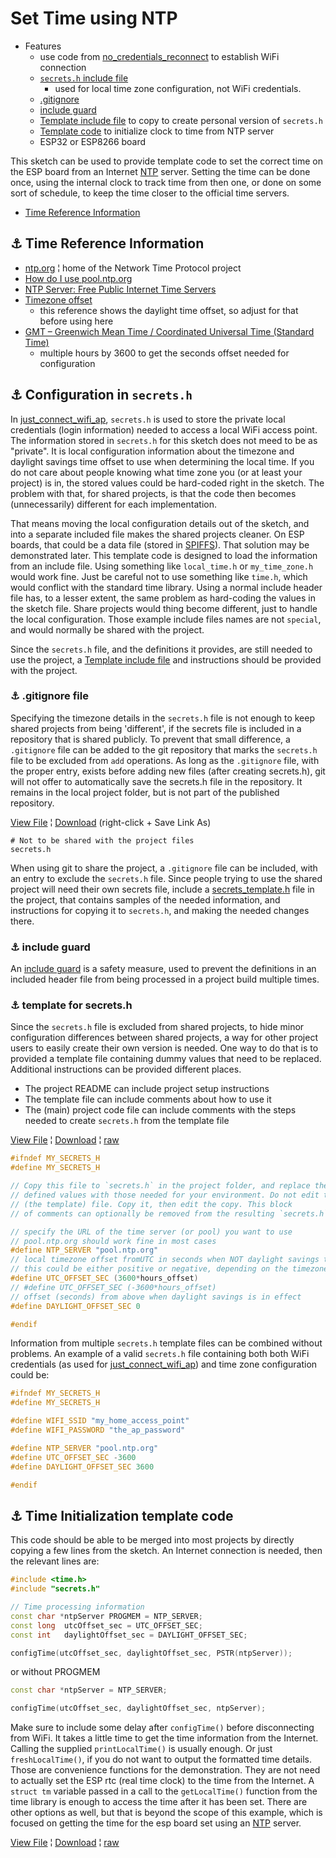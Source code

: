 # Set Time using NTP

* Features
  * use code from [no_credentials_reconnect](../no_credentials_reconnect/) to establish WiFi connection
  * [`secrets.h` include file](#link_secrets)
    * used for local time zone configuration, not WiFi credentials.
  * [.gitignore](#link_git_ignore)
  * [include guard](#link_include_guard)
  * [Template include file](#link_template_secrets) to copy to create personal version of `secrets.h`
  * [Template code](#link_template_code) to initialize clock to time from NTP server
  * ESP32 or ESP8266 board

This sketch can be used to provide template code to set the correct time on the ESP board from an Internet [NTP](https://en.wikipedia.org/wiki/Network_Time_Protocol) server. Setting the time can be done once, using the internal clock to track time from then one, or done on some sort of schedule, to keep the time closer to the official time servers.

* [Time Reference Information](#link_reference)

<!--
* [Link](#link_link)
## <a name="link_link">⚓</a> Link
-->

## <a name="link_reference">⚓</a> Time Reference Information

* [ntp.org](https://www.ntp.org) ¦ home of the Network Time Protocol project
* [How do I use pool.ntp.org](https://www.ntppool.org/en/use.html)
* [NTP Server: Free Public Internet Time Servers](https://timetoolsltd.com/information/public-ntp-server/)
* [Timezone offset](https://www.epochconverter.com/timezones)
  * this reference shows the daylight time offset, so adjust for that before using here
* [GMT – Greenwich Mean Time / Coordinated Universal Time (Standard Time)](https://www.timeanddate.com/time/zones/gmt)
  * multiple hours by 3600 to get the seconds offset needed for configuration

## <a name="link_secrets">⚓</a> Configuration in `secrets.h`

In [just_connect_wifi_ap](../just_connect_wifi_ap/), `secrets.h` is used to store the private local credentials (login information) needed to access a local WiFi access point. The information stored in `secrets.h` for this sketch does not meed to be as "private". It is local configuration information about the timezone and daylight savings time offset to use when determining the local time. If you do not care about people knowing what time zone you (or at least your project) is in, the stored values could be hard-coded right in the sketch. The problem with that, for shared projects, is that the code then becomes (unnecessarily) different for each implementation.

That means moving the local configuration details out of the sketch, and into a separate included file makes the shared projects cleaner. On ESP boards, that could be a data file (stored in [SPIFFS](https://docs.espressif.com/projects/esp-idf/en/latest/esp32/api-reference/storage/spiffs.html)). That solution may be demonstrated later. This template code is designed to load the information from an include file. Using something like `local_time.h` or `my_time_zone.h` would work fine. Just be careful not to use something like `time.h`, which would conflict with the standard time library. Using a normal include header file has, to a lesser extent, the same problem as hard-coding the values in the sketch file. Share projects would thing become different, just to handle the local configuration. Those example include files names are not `special`, and would normally be shared with the project.

Since the `secrets.h` file, and the definitions it provides, are still needed to use the project, a [Template include file](#link_template_secrets) and instructions should be provided with the project.

### <a name="link_git_ignore">⚓</a> .gitignore file

Specifying the timezone details in the `secrets.h` file is not enough to keep shared projects from being 'different', if the secrets file is included in a repository that is shared publicly. To prevent that small difference, a `.gitignore` file can be added to the git repository that marks the `secrets.h` file to be excluded from `add` operations. As long as the `.gitignore` file, with the proper entry, exists before adding new files (after creating secrets.h), git will not offer to automatically save the secrets.h file in the repository. It remains in the local project folder, but is not part of the published repository.

[View File](https://github.com/mMerlin/esduino/blob/main/set_time_using_ntp/.gitignore) ¦ [Download](https://raw.githubusercontent.com/mMerlin/esduino/main/set_time_using_ntp/.gitignore) (right-click + Save Link As)

```.gitignore
# Not to be shared with the project files
secrets.h
```

When using git to share the project, a `.gitignore` file can be included, with an entry to exclude the `secrets.h` file. Since people trying to use the shared project will need their own secrets file, include a [secrets_template.h](#link_template_secrets) file in the project, that contains samples of the needed information, and instructions for copying it to `secrets.h`, and making the needed changes there.

### <a name="link_include_guard">⚓</a> include guard

An [include guard](https://github.com/mMerlin/esduino/wiki/include-guard) is a safety measure, used to prevent the definitions in an included header file from being processed in a project build multiple times.

### <a name="link_template_secrets">⚓</a> template for secrets.h

Since the `secrets.h` file is excluded from shared projects, to hide minor configuration differences between shared projects, a way for other project users to easily create their own version is needed. One way to do that is to provided a template file containing dummy values that need to be replaced. Additional instructions can be provided different places.

* The project README can include project setup instructions
* The template file can include comments about how to use it
* The (main) project code file can include comments with the steps needed to create `secrets.h` from the template file

[View File](https://github.com/mMerlin/esduino/blob/main/set_time_using_ntp/template_secrets.h) ¦ [Download](template_secrets.h) ¦ [raw](https://raw.githubusercontent.com/mMerlin/esduino/main/set_time_using_ntp/template_secrets.h)

```c++
#ifndef MY_SECRETS_H
#define MY_SECRETS_H

// Copy this file to `secrets.h` in the project folder, and replace the dummy
// defined values with those needed for your environment. Do not edit this
// (the template) file. Copy it, then edit the copy. This block
// of comments can optionally be removed from the resulting `secrets.h` file.

// specify the URL of the time server (or pool) you want to use
// pool.ntp.org should work fine in most cases
#define NTP_SERVER "pool.ntp.org"
// local timezone offset fromUTC in seconds when NOT daylight savings time
// this could be either positive or negative, depending on the timezone
#define UTC_OFFSET_SEC (3600*hours_offset)
// #define UTC_OFFSET_SEC (-3600*hours_offset)
// offset (seconds) from above when daylight savings is in effect
#define DAYLIGHT_OFFSET_SEC 0

#endif
```

Information from multiple `secrets.h` template files can be combined without problems. An example of a valid `secrets.h` file containing both both WiFi credentials (as used for [just_connect_wifi_ap](../just_connect_wifi_ap/)) and time zone configuration could be:

```c++
#ifndef MY_SECRETS_H
#define MY_SECRETS_H

#define WIFI_SSID "my_home_access_point"
#define WIFI_PASSWORD "the_ap_password"

#define NTP_SERVER "pool.ntp.org"
#define UTC_OFFSET_SEC -3600
#define DAYLIGHT_OFFSET_SEC 3600

#endif
```

## <a name="link_template_code">⚓</a> Time Initialization template code

This code should be able to be merged into most projects by directly copying a few lines from the sketch. An Internet connection is needed, then the relevant lines are:

```c++
#include <time.h>
#include "secrets.h"

// Time processing information
const char *ntpServer PROGMEM = NTP_SERVER;
const long  utcOffset_sec = UTC_OFFSET_SEC;
const int   daylightOffset_sec = DAYLIGHT_OFFSET_SEC;

configTime(utcOffset_sec, daylightOffset_sec, PSTR(ntpServer));
```

or without PROGMEM

```c++
const char *ntpServer = NTP_SERVER;

configTime(utcOffset_sec, daylightOffset_sec, ntpServer);
```

Make sure to include some delay after `configTime()` before disconnecting from WiFi. It takes a little time to get the time information from the Internet. Calling the supplied `printLocalTime()` is usually enough. Or just `freshLocalTime()`, if you do not want to output the formatted time details. Those are convenience functions for the demonstration. They are not need to actually set the ESP rtc (real time clock) to the time from the Internet. A `struct tm` variable passed in a call to the `getLocalTime()` function from the time library is enough to access the time after it has been set. There are other options as well, but that is beyond the scope of this example, which is focused on getting the time for the esp board set using an [NTP](https://en.wikipedia.org/wiki/Network_Time_Protocol) server.

[View File](https://github.com/mMerlin/esduino/blob/main/set_time_using_ntp/set_time_using_ntp.ino) ¦ [Download](set_time_using_ntp.ino) ¦ [raw](https://raw.githubusercontent.com/mMerlin/esduino/main/set_time_using_ntp/set_time_using_ntp.ino)
